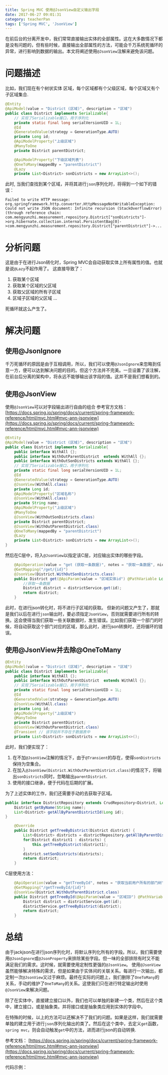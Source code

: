 ```yaml
---
title: Spring MVC 使用@JsonView自定义输出字段
date: 2017-06-27 09:01:31
category: teacherPan
tags: ['Spring MVC', 'JsonView']
---
```

在前后台的分离开发中，我们常常直接输出实体的全部属性。这在大多数情况下都是没有问题的，但有些时候，直接输出全部属性的方法，可能会千万系统死循环的异常，进行影响到数据的输出。本文将阐述使用`@JsonView`注解来避免该问题。

<!--more-->
# 问题描述
比如，我们现在有个树状实体 区域，每个区域都有个父级区域，每个区域又有个子区域集合.
```java
@Entity
@ApiModel(value = "District (区域)", description = "区域")
public class District implements Serializable{
    // 实现了Serializable接口，用于序列化
    private static final long serialVersionUID = 1L;
    @Id
    @GeneratedValue(strategy = GenerationType.AUTO)
    private Long id;
    @ApiModelProperty("上级区域")
    @ManyToOne
    private District parentDistrict;

    @ApiModelProperty("下级区域列表")
    @OneToMany(mappedBy = "parentDistrict")
    @Lazy
    private List<District> sonDistricts = new ArrayList<>();
```

此时, 当我们查找到某个区域，并将其进行`json`序列化时，将得到一个如下的错误：
```console
Failed to write HTTP message: org.springframework.http.converter.HttpMessageNotWritableException: Could not write JSON document: Infinite recursion (StackOverflowError) (through reference chain: com.mengyunzhi.measurement.repository.District["sonDistricts"]->org.hibernate.collection.internal.PersistentBag[0]->com.mengyunzhi.measurement.repository.District["parentDistrict"]->...
```


# 分析问题
这是由于在进行Json转化时，Spring MVC会自动获取实体上所有属性的值。也就是说`@Lazy`不起作用了。
这直接导致了：
1. 获取某个区域
2. 获取某个区域的父区域
3. 获取父区域的所有子区域
4. 区域子区域的父区域
...

死循环就这么产生了。

# 解决问题
## 使用@JsonIgnore
千万死循环的原因是由于互相调用，所以，我们可以使用`@JsonIgnore`来忽略到任意一方，便可以达到解决问题的目的。但这个方法并不完美。一旦设置了该注解，在前台后分离的架构中，将永远不能够输出该字段的值。这并不是我们想看到的。

## 使用@JsonView
使用`@JsonView`可以对字段输出进行自由的组合
参考官方文档：[https://docs.spring.io/spring/docs/current/spring-framework-reference/html/mvc.html#mvc-ann-jsonview](https://docs.spring.io/spring/docs/current/spring-framework-reference/html/mvc.html#mvc-ann-jsonview)


```java
@Entity
@ApiModel(value = "District (区域)", description = "区域")
public class District implements Serializable{
    public interface WithAll {};    
    public interface WithOutParentDistrict  extends WithAll {};
    public interface WithOutSonDistricts extends WithAll {};
    // 实现了Serializable接口，用于序列化
    private static final long serialVersionUID = 1L;
    @Id
    @GeneratedValue(strategy = GenerationType.AUTO)
    @JsonView(WithAll.class)
    private Long id;
    @ApiModelProperty("区域名称")
    @JsonView(WithAll.class)
    private String name;
    @ApiModelProperty("上级区域")
    @ManyToOne
    @JsonView(WithOutSonDistricts.class)
    private District parentDistrict;
    @JsonView(WithOutParentDistrict.class)
    @OneToMany(mappedBy = "parentDistrict")
    @Lazy
    private List<District> sonDistricts = new ArrayList<>();
}
```

然后在C层中，将入`@JsonView`以指定该C层，对应输出实体的哪些字段。
```java
    @ApiOperation(value = "get (获取一条数据)", notes = "获取一条数据", nickname = "District_get")
    @GetMapping("/get/{id}")
    @JsonView(District.WithOutSonDistricts.class)
    public District get(@ApiParam(value = "区域实体id") @PathVariable Long id) {
        //获取一条数据
        District district = districtService.get(id);
        return district;
    }
```

此时，在进行json转化时，将不进行子区域的获取。
但新的问题又产生了，那就是我们以后在进行`json`输出时，要必须指定`JsonView`，否则就需要进行所有的转换。这会使得当我们获取一些关联数据时，发生错误。比如我们获取一个部门的时候，将自动获取这个部门对应的区域，那么此时，进行json转换时，还将循环的错误。

## 使用@JsonView并去除@OneToMany
```java
@Entity
@ApiModel(value = "District (区域)", description = "区域")
public class District implements Serializable{
    public interface WithAll {};
    public interface WithOutParentDistrict  extends WithAll {};
    // 实现了Serializable接口，用于序列化
    private static final long serialVersionUID = 1L;
    @Id
    @GeneratedValue(strategy = GenerationType.AUTO)
    @JsonView(WithAll.class)
    private Long id;
    @ApiModelProperty("上级区域")
    @ManyToOne
    private District parentDistrict;
    @JsonView(WithOutParentDistrict.class)
    @Transient // 该字段并不存在于数据表中
    private List<District> sonDistricts = new ArrayList<>();
```
此时，我们便实现了：
1. 在不加`@JsonView`注解的情况下，由于`@Transient`的存在，使得`sonDistricts`保持为空集合。
2. 在加入`@JsonView(District.WithOutParentDistrict.class)`的情况下，将输出`sonDistricts`同时，忽略输出`parentDistrict`.
3. 使用的接口继承，便于代码在后期的扩展。

为了上述实体的工作，我们还需要手动的去获取子区域。
```java
public interface DistrictRepository extends CrudRepository<District, Long> {
    District getByName(String name);
    List<District> getAllByParentDistrictId(Long id);
}
```

```java
    @Override
    public District getTreeByDistrict(District district) {
        List<District> districts = districtRepository.getAllByParentDistrictId(district.getId());
        for(District district1 : districts) {
            this.getTreeByDistrict(district1);
        }
        district.setSonDistricts(districts);
        return district;
    }
```

C层使用方法：
```java
    @ApiOperation(value = "getTreeById", notes = "获取当前用户所有的部门树", nickname = "District_getTreeById")
    @GetMapping("/getTreeById/{id}")
    @JsonView(District.WithOutParentDistrict.class)
    public District getTreeById(@ApiParam(value = "区域ID") @PathVariable Long id) {
        District district = districtService.get(id);
        districtService.getTreeByDistrict(district);
        return district;
    }
```

# 总结
由于jackjson在进行json序列化时，将默认序列化所有的字段。所以，我们需要使用`@JsonIgnore`或`@JsonProperty`来排除某些字段。但一味的全部排除有时又不能满足我们的需求。这时候，就需要使用定制性更强的`@JsonView`。
使用`@JsonView`虽然能够解决特殊的需求，但是如果由于实体间的关联关系。每进行一次输出，都定制一次`@JsonView`又过于麻烦。最终在实际的问题上，我们删除了`OneToMany`的关系，手动的维护了`OneToMany`的关系。这使我们只在进行特定输出时使用`@JsonView`来解决问题。

除了在实体中，直接建立接口以外，我们也可以单独的新建一个类，然后在这个类中，建立接口，或是抽象类。并将接口或是抽象类应用到实体的字段中。

在特殊的时候，以上的方法可以还解决不了我们的问题。如果是这样，我们就需要单独的建立用于进行`json`序列化输出的类了。然后在这个类中，去定义`get`函数，`spring mvc`，则会自动触发`get`中的方法，进而进行json的自动转换.


参考文档：
[https://docs.spring.io/spring/docs/current/spring-framework-reference/html/mvc.html#mvc-ann-jsonview](https://docs.spring.io/spring/docs/current/spring-framework-reference/html/mvc.html#mvc-ann-jsonview)

代码示例：



